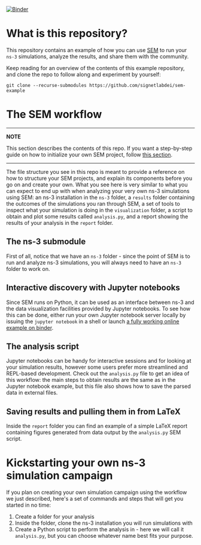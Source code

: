 [![Binder](https://mybinder.org/badge_logo.svg)](https://mybinder.org/v2/gh/signetlabdei/sem-example/master?filepath=Analysis.ipynb)

# What is this repository? #

This repository contains an example of how you can use
[SEM](https://github.com/signetlabdei/sem) to run your `ns-3` simulations,
analyze the results, and share them with the community.

Keep reading for an overview of the contents of this example repository, and
clone the repo to follow along and experiment by yourself:

```shell
git clone --recurse-submodules https://github.com/signetlabdei/sem-example
```

# The SEM workflow #

---

**NOTE**

This section describes the contents of this repo. If you want a step-by-step
guide on how to initialize your own SEM project, follow [this
section](#Kickstarting-your-own-ns-3-simulation-campaign).

---

The file structure you see in this repo is meant to provide a reference on how
to structure your SEM projects, and explain its components before you go on and
create your own. What you see here is very similar to what you can expect to end
up with when analyzing your very own ns-3 simulations using SEM: an ns-3
installation in the `ns-3` folder, a `results` folder containing the outcomes of
the simulations you ran through SEM, a set of tools to inspect what your
simulation is doing in the `visualization` folder, a script to obtain and plot
some results called `analysis.py`, and a report showing the results of your
analysis in the `report` folder.

## The ns-3 submodule ##

First of all, notice that we have an `ns-3` folder - since the point of SEM is
to run and analyze ns-3 simulations, you will always need to have an `ns-3`
folder to work on.

## Interactive discovery with Jupyter notebooks ##

Since SEM runs on Python, it can be used as an interface between ns-3 and the
data visualization facilities provided by Jupyter notebooks. To see how this can
be done, either run your own Jupyter notebook server locally by issuing the
`jupyter notebook` in a shell or launch [a fully working online example on
binder](https://mybinder.org/v2/gh/signetlabdei/sem-example/master?filepath=Analysis.ipynb).

## The analysis script ##

Jupyter notebooks can be handy for interactive sessions and for looking at your
simulation results, however some users prefer more streamlined and REPL-based
development. Check out the `analysis.py` file to get an idea of this workflow:
the main steps to obtain results are the same as in the Jupyter notebook
example, but this file also shows how to save the parsed data in external files.

## Saving results and pulling them in from LaTeX ##

Inside the `report` folder you can find an example of a simple LaTeX report
containing figures generated from data output by the `analysis.py` SEM script.

# Kickstarting your own ns-3 simulation campaign #

If you plan on creating your own simulation campaign using the workflow we just
described, here's a set of commands and steps that will get you started in no
time:

1. Create a folder for your analysis
2. Inside the folder, clone the ns-3 installation you will run simulations with
3. Create a Python script to perform the analysis in - here we will call it
   `analysis.py`, but you can choose whatever name best fits your purpose.
